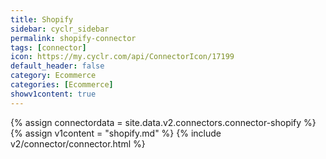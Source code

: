 ```yaml
---
title: Shopify
sidebar: cyclr_sidebar
permalink: shopify-connector
tags: [connector]
icon: https://my.cyclr.com/api/ConnectorIcon/17199
default_header: false
category: Ecommerce
categories: [Ecommerce]
showv1content: true
---
```

{% assign connectordata = site.data.v2.connectors.connector-shopify %}
{% assign v1content = "shopify.md" %}
{% include v2/connector/connector.html %}	